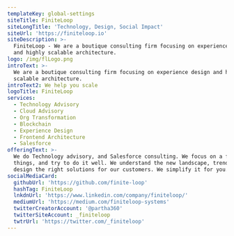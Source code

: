 ```yaml
---
templateKey: global-settings
siteTitle: FiniteLoop
siteLongTitle: 'Technology, Design, Social Impact'
siteUrl: 'https://finiteloop.io'
siteDescription: >-
  FiniteLoop - We are a boutique consulting firm focusing on experience design
  and highly scalable architecture.
logo: /img/flLogo.png
introText: >-
  We are a boutique consulting firm focusing on experience design and highly
  scalable architecture.
introText2: We help you scale
logoTitle: FiniteLoop
services:
  - Technology Advisory
  - Cloud Advisory
  - Org Transformation
  - Blockchain
  - Experience Design
  - Frontend Architecture
  - Salesforce
offeringText: >-
  We do Technology advisory, and Salesforce consulting. We focus on a few
  things, and try to do it well. We understand the new landscape, trends, and
  design the right solutions for our customers. We simplify it for you.
socialMediaCard:
  githubUrl: 'https://github.com/finite-loop'
  hashTag: FiniteLoop
  lnkdnUrl: 'https://www.linkedin.com/company/finiteloop/'
  mediumUrl: 'https://medium.com/finiteloop-systems'
  twitterCreatorAccount: '@partha360'
  twitterSiteAccount: _finiteloop
  twtrUrl: 'https://twitter.com/_finiteloop'
---
```


